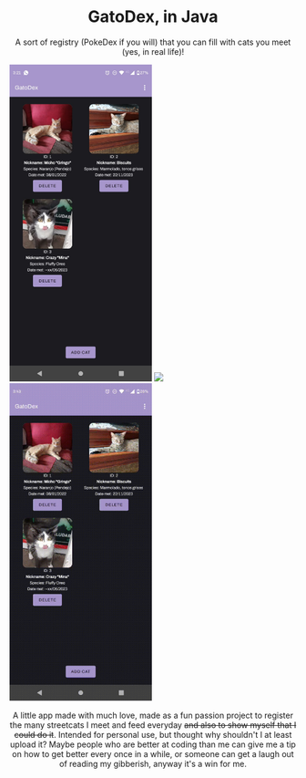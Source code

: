 <h1 align="center">GatoDex, in Java</h1>
<p align="center">
  <a>A sort of registry (PokeDex if you will) that you can fill with cats you meet (yes, in real life)!</a>
</p>

<img src="/previews/menu.jpeg" width="250"/> <img src="/previews/showcats.gif" width="250"/> <img src="/previews/addcat.gif" width="250"/>

<p align="center">
  <a>A little app made with much love, made as a fun passion project to register the many streetcats I meet and feed everyday <s>and also to show myself that I could do it</s>. Intended for personal use, but thought why shouldn't I at least upload it? Maybe people who are better at coding than me can give me a tip on how to get better every once in a while, or someone can get a laugh out of reading my gibberish, anyway it's a win for me.</a>
</p>
